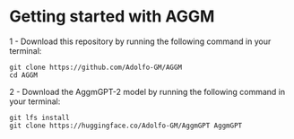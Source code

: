 # Getting started with AGGM

1 - Download this repository by running the following command in your terminal:

```
git clone https://github.com/Adolfo-GM/AGGM
cd AGGM
```

2 - Download the AggmGPT-2 model by running the following command in your terminal:

```
git lfs install
git clone https://huggingface.co/Adolfo-GM/AggmGPT AggmGPT

```
